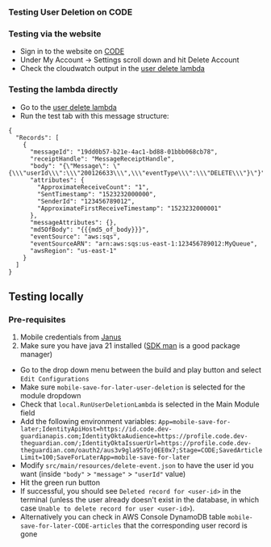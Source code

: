 ### Testing User Deletion on CODE

### Testing via the website
* Sign in to the website on [CODE](https://code.dev-theguardian.com/uk)
* Under My Account -> Settings scroll down and hit Delete Account
* Check the cloudwatch output in the [user delete lambda](https://eu-west-1.console.aws.amazon.com/lambda/home?region=eu-west-1#/functions/mobile-save-for-later-user-deletion-CODE?tab=monitoring)

### Testing the lambda directly

* Go to the [user delete lambda](https://eu-west-1.console.aws.amazon.com/lambda/home?region=eu-west-1#/functions/mobile-save-for-later-user-deletion-CODE?tab=monitoring)
* Run the test tab with this message structure:
```agsl
{
  "Records": [
    {
      "messageId": "19dd0b57-b21e-4ac1-bd88-01bbb068cb78",
      "receiptHandle": "MessageReceiptHandle",
      "body": "{\"Message\": \"{\\\"userId\\\":\\\"200126633\\\",\\\"eventType\\\":\\\"DELETE\\\"}\"}",
      "attributes": {
        "ApproximateReceiveCount": "1",
        "SentTimestamp": "1523232000000",
        "SenderId": "123456789012",
        "ApproximateFirstReceiveTimestamp": "1523232000001"
      },
      "messageAttributes": {},
      "md5OfBody": "{{{md5_of_body}}}",
      "eventSource": "aws:sqs",
      "eventSourceARN": "arn:aws:sqs:us-east-1:123456789012:MyQueue",
      "awsRegion": "us-east-1"
    }
  ]
}
```

## Testing locally

### Pre-requisites
1) Mobile credentials from [Janus](https://janus.gutools.co.uk/login)
2) Make sure you have java 21 installed ([SDK man](https://sdkman.io/) is a good package manager)

* Go to the drop down menu between the build and play button and select `Edit Configurations`
* Make sure `mobile-save-for-later-user-deletion` is selected for the module dropdown
* Check that `local.RunUserDeletionLambda` is selected in the Main Module field
* Add the following environment variables:
  `App=mobile-save-for-later;IdentityApiHost=https://id.code.dev-guardianapis.com;IdentityOktaAudience=https://profile.code.dev-theguardian.com/;IdentityOktaIssuerUrl=https://profile.code.dev-theguardian.com/oauth2/aus3v9gla95Toj0EE0x7;Stage=CODE;SavedArticleLimit=100;SaveForLaterApp=mobile-save-for-later`
* Modify `src/main/resources/delete-event.json` to have the user id you want (inside `"body"` > `"message"` > `"userId"` value)
* Hit the green run button
* If successful, you should see `Deleted record for <user-id>` in the terminal (unless the user already doesn't exist in the database, in which case `Unable to delete record for user <user-id>`).
* Alternatively you can check in AWS Console DynamoDB table `mobile-save-for-later-CODE-articles` that the corresponding user record is gone
